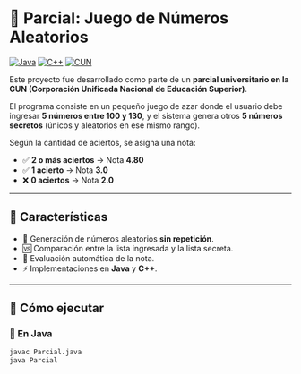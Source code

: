 # 🎯 Parcial: Juego de Números Aleatorios  

[![Java](https://img.shields.io/badge/Java-ED8B00?style=for-the-badge&logo=java&logoColor=white)]()
[![C++](https://img.shields.io/badge/C++-00599C?style=for-the-badge&logo=cplusplus&logoColor=white)]()
[![CUN](https://img.shields.io/badge/CUN-Universidad-blue?style=for-the-badge)]()

Este proyecto fue desarrollado como parte de un **parcial universitario en la CUN (Corporación Unificada Nacional de Educación Superior)**.  

El programa consiste en un pequeño juego de azar donde el usuario debe ingresar **5 números entre 100 y 130**, y el sistema genera otros **5 números secretos** (únicos y aleatorios en ese mismo rango).  

Según la cantidad de aciertos, se asigna una nota:

- ✅ **2 o más aciertos** → Nota **4.80**  
- ✅ **1 acierto** → Nota **3.0**  
- ❌ **0 aciertos** → Nota **2.0**

---

## 📌 Características
- 🔢 Generación de números aleatorios **sin repetición**.  
- 🆚 Comparación entre la lista ingresada y la lista secreta.  
- 📝 Evaluación automática de la nota.  
- ⚡ Implementaciones en **Java** y **C++**.  

---

## 🚀 Cómo ejecutar

### 🔹 En Java
```bash
javac Parcial.java
java Parcial
